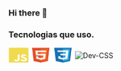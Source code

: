 ### Hi there 👋

### Tecnologias que uso.
 <div style="display: inline_block">
  <img align="center" alt="Dev-Js" height="30" width="40" src="https://raw.githubusercontent.com/devicons/devicon/master/icons/javascript/javascript-plain.svg">
  <img align="center" alt="Dev-HTML" height="30" width="40" src="https://raw.githubusercontent.com/devicons/devicon/master/icons/html5/html5-original.svg">
  <img align="center" alt="Dev-CSS" height="30" width="40" src="https://raw.githubusercontent.com/devicons/devicon/master/icons/css3/css3-original.svg">
  <img align="center" alt="Dev-CSS" height="30" width="40" src="https://github.com/get-icon/geticon/raw/master/icons/python.svg"  href="https://www.python.org/" title="Python">
</div>
